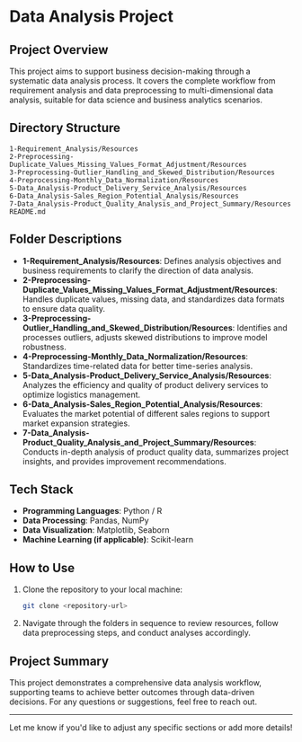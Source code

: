 
# Data Analysis Project

## Project Overview

This project aims to support business decision-making through a systematic data analysis process. It covers the complete workflow from requirement analysis and data preprocessing to multi-dimensional data analysis, suitable for data science and business analytics scenarios.

## Directory Structure

```
1-Requirement_Analysis/Resources
2-Preprocessing-Duplicate_Values_Missing_Values_Format_Adjustment/Resources
3-Preprocessing-Outlier_Handling_and_Skewed_Distribution/Resources
4-Preprocessing-Monthly_Data_Normalization/Resources
5-Data_Analysis-Product_Delivery_Service_Analysis/Resources
6-Data_Analysis-Sales_Region_Potential_Analysis/Resources
7-Data_Analysis-Product_Quality_Analysis_and_Project_Summary/Resources
README.md
```

## Folder Descriptions

- **1-Requirement_Analysis/Resources**: Defines analysis objectives and business requirements to clarify the direction of data analysis.
- **2-Preprocessing-Duplicate_Values_Missing_Values_Format_Adjustment/Resources**: Handles duplicate values, missing data, and standardizes data formats to ensure data quality.
- **3-Preprocessing-Outlier_Handling_and_Skewed_Distribution/Resources**: Identifies and processes outliers, adjusts skewed distributions to improve model robustness.
- **4-Preprocessing-Monthly_Data_Normalization/Resources**: Standardizes time-related data for better time-series analysis.
- **5-Data_Analysis-Product_Delivery_Service_Analysis/Resources**: Analyzes the efficiency and quality of product delivery services to optimize logistics management.
- **6-Data_Analysis-Sales_Region_Potential_Analysis/Resources**: Evaluates the market potential of different sales regions to support market expansion strategies.
- **7-Data_Analysis-Product_Quality_Analysis_and_Project_Summary/Resources**: Conducts in-depth analysis of product quality data, summarizes project insights, and provides improvement recommendations.

## Tech Stack

- **Programming Languages**: Python / R  
- **Data Processing**: Pandas, NumPy  
- **Data Visualization**: Matplotlib, Seaborn  
- **Machine Learning (if applicable)**: Scikit-learn  

## How to Use

1. Clone the repository to your local machine:
   ```bash
   git clone <repository-url>
   ```
2. Navigate through the folders in sequence to review resources, follow data preprocessing steps, and conduct analyses accordingly.

## Project Summary

This project demonstrates a comprehensive data analysis workflow, supporting teams to achieve better outcomes through data-driven decisions. For any questions or suggestions, feel free to reach out.

---

Let me know if you'd like to adjust any specific sections or add more details!
